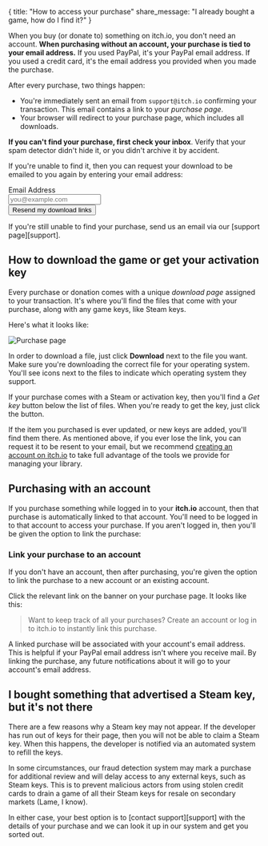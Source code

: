 {
  title: "How to access your purchase"
  share_message: "I already bought a game, how do I find it?"
}

When you buy (or donate to) something on itch.io, you don't need an account.
**When purchasing without an account, your purchase is tied to your email
address.** If you used PayPal, it's your PayPal email address. If you used
a credit card, it's the email address you provided when you made the purchase.

After every purchase, two things happen:

* You're immediately sent an email from `support@itch.io` confirming your transaction.
  This email contains a link to your *purchase page*.
* Your browser will redirect to your purchase page, which includes all downloads.

**If you can't find your purchase, first check your inbox**. Verify that your
spam detector didn't hide it, or you didn't archive it by accident.

If you're unable to find it, then you can request your download to be emailed to
you again by entering your email address:

<form action="$url_for{"recover_games"}" method="post" class="form recover_form">
<input name="csrf_token" type="hidden" class="csrf_input" />
<div class="input_row">
<label>
<div class="label">Email Address</div>
<input type="email" placeholder="you@example.com" name="email" />
</label>
</div>
<button class="button">Resend my download links</button>
</form>

If you're still unable to find your purchase, send us an email via our [support page][support].

## How to download the game or get your activation key

Every purchase or donation comes with a unique *download page* assigned to
your transaction. It's where you'll find the files that come with your
purchase, along with any game keys, like Steam keys.

Here's what it looks like:

<img class="image_holder" src="/static/images/docs/purchase-page-small.png" alt="Purchase page" />

In order to download a file, just click **Download** next to the file you want.
Make sure you're downloading the correct file for your operating system. You'll
see icons next to the files to indicate which operating system they support.

If your purchase comes with a Steam or activation key, then you'll find a *Get
key* button below the list of files. When you're ready to get the key, just
click the button.

If the item you purchased is ever updated, or new keys are added, you'll find
them there. As mentioned above, if you ever lose the link, you can request it to
be resent to your email, but we recommend [creating an account on
itch.io](/register) to take full advantage of the tools we provide for managing
your library.

## Purchasing with an account

If you purchase something while logged in to your **itch.io** account, then that
purchase is automatically linked to that account. You'll need to be logged in
to that account to access your purchase. If you aren't logged in, then you'll
be given the option to link the purchase:

### Link your purchase to an account

If you don't have an account, then after purchasing, you're given the option to
link the purchase to a new account or an existing account.

Click the relevant link on the banner on your purchase page. It looks like
this:

> Want to keep track of all your purchases? Create an account or log in to itch.io to instantly link this purchase.

A linked purchase will be associated with your account's email address. This is
helpful if your PayPal email address isn't where you receive mail. By linking
the purchase, any future notifications about it will go to your account's email
address.

## I bought something that advertised a Steam key, but it's not there

There are a few reasons why a Steam key may not appear. If the developer has
run out of keys for their page, then you will not be able to claim a Steam key.
When this happens, the developer is notified via an automated system to refill
the keys.

In some circumstances, our fraud detection system may mark a purchase for
additional review and will delay access to any external keys, such as Steam
keys. This is to prevent malicious actors from using stolen credit cards to
drain a game of all their Steam keys for resale on secondary markets (Lame,
I know).

In either case, your best option is to [contact support][support] with the
details of your purchase and we can look it up in our system and get you sorted
out.


